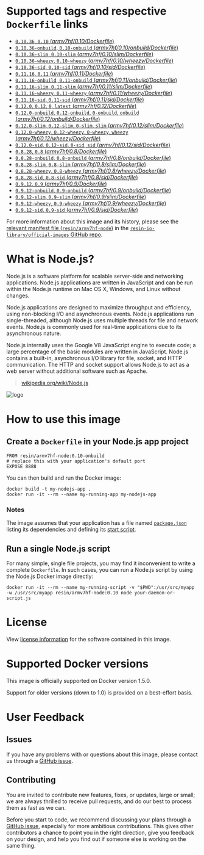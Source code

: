# Supported tags and respective `Dockerfile` links

-	[`0.10.36`, `0.10` (*armv7hf/0.10/Dockerfile*)](https://github.com/resin-io-library/docker-node/blob/c87f8ef10a7433f55ec6e7449492811b3dd2c318/armv7hf/0.10/Dockerfile)
-	[`0.10.36-onbuild`, `0.10-onbuild` (*armv7hf/0.10/onbuild/Dockerfile*)](https://github.com/resin-io-library/docker-node/blob/819218862ae0765d41a31b873e928a0b2cd10fba/armv7hf/0.10/onbuild/Dockerfile)
-	[`0.10.36-slim`, `0.10-slim` (*armv7hf/0.10/slim/Dockerfile*)](https://github.com/resin-io-library/docker-node/blob/c87f8ef10a7433f55ec6e7449492811b3dd2c318/armv7hf/0.10/slim/Dockerfile)
-	[`0.10.36-wheezy`, `0.10-wheezy` (*armv7hf/0.10/wheezy/Dockerfile*)](https://github.com/resin-io-library/docker-node/blob/c87f8ef10a7433f55ec6e7449492811b3dd2c318/armv7hf/0.10/wheezy/Dockerfile)
-	[`0.10.36-sid`, `0.10-sid` (*armv7hf/0.10/sid/Dockerfile*)](https://github.com/resin-io-library/docker-node/blob/c87f8ef10a7433f55ec6e7449492811b3dd2c318/armv7hf/0.10/sid/Dockerfile)
-	[`0.11.16`, `0.11` (*armv7hf/0.11/Dockerfile*)](https://github.com/resin-io-library/docker-node/blob/c87f8ef10a7433f55ec6e7449492811b3dd2c318/armv7hf/0.11/Dockerfile)
-	[`0.11.16-onbuild`, `0.11-onbuild` (*armv7hf/0.11/onbuild/Dockerfile*)](https://github.com/resin-io-library/docker-node/blob/819218862ae0765d41a31b873e928a0b2cd10fba/armv7hf/0.11/onbuild/Dockerfile)
-	[`0.11.16-slim`, `0.11-slim` (*armv7hf/0.11/slim/Dockerfile*)](https://github.com/resin-io-library/docker-node/blob/c87f8ef10a7433f55ec6e7449492811b3dd2c318/armv7hf/0.11/slim/Dockerfile)
-	[`0.11.16-wheezy`, `0.11-wheezy` (*armv7hf/0.11/wheezy/Dockerfile*)](https://github.com/resin-io-library/docker-node/blob/c87f8ef10a7433f55ec6e7449492811b3dd2c318/armv7hf/0.11/wheezy/Dockerfile)
-	[`0.11.16-sid`, `0.11-sid` (*armv7hf/0.11/sid/Dockerfile*)](https://github.com/resin-io-library/docker-node/blob/c87f8ef10a7433f55ec6e7449492811b3dd2c318/armv7hf/0.11/sid/Dockerfile)
-	[`0.12.0`, `0.12`, `0`, `latest` (*armv7hf/0.12/Dockerfile*)](https://github.com/resin-io-library/docker-node/blob/c87f8ef10a7433f55ec6e7449492811b3dd2c318/armv7hf/0.12/Dockerfile)
-	[`0.12.0-onbuild`, `0.12-onbuild`, `0-onbuild`, `onbuild` (*armv7hf/0.12/onbuild/Dockerfile*)](https://github.com/resin-io-library/docker-node/blob/819218862ae0765d41a31b873e928a0b2cd10fba/armv7hf/0.12/onbuild/Dockerfile)
-	[`0.12.0-slim`, `0.12-slim`, `0-slim`, `slim` (*armv7hf/0.12/slim/Dockerfile*)](https://github.com/resin-io-library/docker-node/blob/c87f8ef10a7433f55ec6e7449492811b3dd2c318/armv7hf/0.12/slim/Dockerfile)
-	[`0.12.0-wheezy`, `0.12-wheezy`, `0-wheezy`, `wheezy` (*armv7hf/0.12/wheezy/Dockerfile*)](https://github.com/resin-io-library/docker-node/blob/c87f8ef10a7433f55ec6e7449492811b3dd2c318/armv7hf/0.12/wheezy/Dockerfile)
-	[`0.12.0-sid`, `0.12-sid`, `0-sid`, `sid` (*armv7hf/0.12/sid/Dockerfile*)](https://github.com/resin-io-library/docker-node/blob/c87f8ef10a7433f55ec6e7449492811b3dd2c318/armv7hf/0.12/sid/Dockerfile)
-	[`0.8.28`, `0.8` (*armv7hf/0.8/Dockerfile*)](https://github.com/resin-io-library/docker-node/blob/c87f8ef10a7433f55ec6e7449492811b3dd2c318/armv7hf/0.8/Dockerfile)
-	[`0.8.28-onbuild`, `0.8-onbuild` (*armv7hf/0.8/onbuild/Dockerfile*)](https://github.com/resin-io-library/docker-node/blob/819218862ae0765d41a31b873e928a0b2cd10fba/armv7hf/0.8/onbuild/Dockerfile)
-	[`0.8.28-slim`, `0.8-slim` (*armv7hf/0.8/slim/Dockerfile*)](https://github.com/resin-io-library/docker-node/blob/819218862ae0765d41a31b873e928a0b2cd10fba/armv7hf/0.8/slim/Dockerfile)
-	[`0.8.28-wheezy`, `0.8-wheezy` (*armv7hf/0.8/wheezy/Dockerfile*)](https://github.com/resin-io-library/docker-node/blob/819218862ae0765d41a31b873e928a0b2cd10fba/armv7hf/0.8/wheezy/Dockerfile)
-	[`0.8.28-sid`, `0.8-sid` (*armv7hf/0.8/sid/Dockerfile*)](https://github.com/resin-io-library/docker-node/blob/819218862ae0765d41a31b873e928a0b2cd10fba/armv7hf/0.8/sid/Dockerfile)
-	[`0.9.12`, `0.9` (*armv7hf/0.9/Dockerfile*)](https://github.com/resin-io-library/docker-node/blob/c87f8ef10a7433f55ec6e7449492811b3dd2c318/armv7hf/0.9/Dockerfile)
-	[`0.9.12-onbuild`, `0.9-onbuild` (*armv7hf/0.9/onbuild/Dockerfile*)](https://github.com/resin-io-library/docker-node/blob/819218862ae0765d41a31b873e928a0b2cd10fba/armv7hf/0.9/onbuild/Dockerfile)
-	[`0.9.12-slim`, `0.9-slim` (*armv7hf/0.9/slim/Dockerfile*)](https://github.com/resin-io-library/docker-node/blob/c87f8ef10a7433f55ec6e7449492811b3dd2c318/armv7hf/0.9/slim/Dockerfile)
-	[`0.9.12-wheezy`, `0.9-wheezy` (*armv7hf/0.9/wheezy/Dockerfile*)](https://github.com/resin-io-library/docker-node/blob/c87f8ef10a7433f55ec6e7449492811b3dd2c318/armv7hf/0.9/wheezy/Dockerfile)
-	[`0.9.12-sid`, `0.9-sid` (*armv7hf/0.9/sid/Dockerfile*)](https://github.com/resin-io-library/docker-node/blob/c87f8ef10a7433f55ec6e7449492811b3dd2c318/armv7hf/0.9/sid/Dockerfile)

For more information about this image and its history, please see the [relevant manifest file (`resin/armv7hf-node`)](https://github.com/resin-io-library/official-images/blob/master/library/armv7hf-node) in the [`resin-io-library/official-images` GitHub repo](https://github.com/resin-io-library/official-images).

# What is Node.js?

Node.js is a software platform for scalable server-side and networking applications. Node.js applications are written in JavaScript and can be run within the Node.js runtime on Mac OS X, Windows, and Linux without changes.

Node.js applications are designed to maximize throughput and efficiency, using non-blocking I/O and asynchronous events. Node.js applications run single-threaded, although Node.js uses multiple threads for file and network events. Node.js is commonly used for real-time applications due to its asynchronous nature.

Node.js internally uses the Google V8 JavaScript engine to execute code; a large percentage of the basic modules are written in JavaScript. Node.js contains a built-in, asynchronous I/O library for file, socket, and HTTP communication. The HTTP and socket support allows Node.js to act as a web server without additional software such as Apache.

> [wikipedia.org/wiki/Node.js](https://en.wikipedia.org/wiki/Node.js)

![logo](https://raw.githubusercontent.com/resin-io-library/docs/master/armv7hf-node/logo.png)

# How to use this image

## Create a `Dockerfile` in your Node.js app project

	FROM resin/armv7hf-node:0.10-onbuild
	# replace this with your application's default port
	EXPOSE 8888

You can then build and run the Docker image:

	docker build -t my-nodejs-app .
	docker run -it --rm --name my-running-app my-nodejs-app

### Notes

The image assumes that your application has a file named [`package.json`](https://docs.npmjs.com/files/package.json) listing its dependencies and defining its [start script](https://docs.npmjs.com/misc/scripts#default-values).

## Run a single Node.js script

For many simple, single file projects, you may find it inconvenient to write a complete `Dockerfile`. In such cases, you can run a Node.js script by using the Node.js Docker image directly:

	docker run -it --rm --name my-running-script -v "$PWD":/usr/src/myapp -w /usr/src/myapp resin/armv7hf-node:0.10 node your-daemon-or-script.js

# License

View [license information](https://github.com/joyent/node/blob/master/LICENSE) for the software contained in this image.

# Supported Docker versions

This image is officially supported on Docker version 1.5.0.

Support for older versions (down to 1.0) is provided on a best-effort basis.

# User Feedback

## Issues

If you have any problems with or questions about this image, please contact us through a [GitHub issue](https://github.com/resin-io-library/docker-node/issues).

## Contributing

You are invited to contribute new features, fixes, or updates, large or small; we are always thrilled to receive pull requests, and do our best to process them as fast as we can.

Before you start to code, we recommend discussing your plans through a [GitHub issue](https://github.com/resin-io-library/docker-node/issues), especially for more ambitious contributions. This gives other contributors a chance to point you in the right direction, give you feedback on your design, and help you find out if someone else is working on the same thing.
